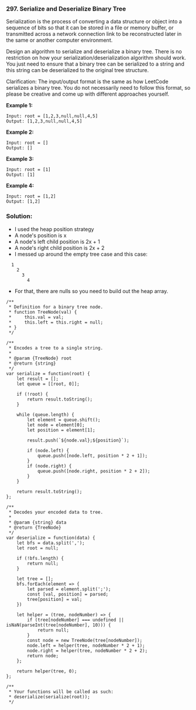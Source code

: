 ### 297. Serialize and Deserialize Binary Tree

Serialization is the process of converting a data structure or object into a sequence of bits so that it can be stored in a file or memory buffer, or transmitted across a network connection link to be reconstructed later in the same or another computer environment.

Design an algorithm to serialize and deserialize a binary tree. There is no restriction on how your serialization/deserialization algorithm should work. You just need to ensure that a binary tree can be serialized to a string and this string can be deserialized to the original tree structure.

Clarification: The input/output format is the same as how LeetCode serializes a binary tree. You do not necessarily need to follow this format, so please be creative and come up with different approaches yourself.

**Example 1:**
```
Input: root = [1,2,3,null,null,4,5]
Output: [1,2,3,null,null,4,5]
```

**Example 2:**
```
Input: root = []
Output: []
```

**Example 3:**
```
Input: root = [1]
Output: [1]
```

**Example 4:**
```
Input: root = [1,2]
Output: [1,2]
```

### Solution:
- I used the heap position strategy
- A node's position is x
- A node's left child position is 2x + 1
- A node's right child position is 2x + 2
- I messed up around the empty tree case and this case:
```
  1
    2
      3
        4
```
- For that, there are nulls so you need to build out the heap array.

```
/**
 * Definition for a binary tree node.
 * function TreeNode(val) {
 *     this.val = val;
 *     this.left = this.right = null;
 * }
 */

/**
 * Encodes a tree to a single string.
 *
 * @param {TreeNode} root
 * @return {string}
 */
var serialize = function(root) {
    let result = [];
    let queue = [[root, 0]];
    
    if (!root) {
        return result.toString();
    }

    while (queue.length) {
        let element = queue.shift();
        let node = element[0];
        let position = element[1];
        
        result.push(`${node.val};${position}`);

        if (node.left) {
            queue.push([node.left, position * 2 + 1]);
        }
        if (node.right) {
            queue.push([node.right, position * 2 + 2]);
        }
    }

    return result.toString();
};

/**
 * Decodes your encoded data to tree.
 *
 * @param {string} data
 * @return {TreeNode}
 */
var deserialize = function(data) {
    let bfs = data.split(',');
    let root = null;

    if (!bfs.length) {
        return null;    
    }
    
    let tree = [];
    bfs.forEach(element => {
        let parsed = element.split(';');
        const [val, position] = parsed;
        tree[position] = val;
    })
    
    let helper = (tree, nodeNumber) => {
        if (tree[nodeNumber] === undefined || isNaN(parseInt(tree[nodeNumber], 10))) {
            return null;
        }
        const node = new TreeNode(tree[nodeNumber]);
        node.left = helper(tree, nodeNumber * 2 + 1);
        node.right = helper(tree, nodeNumber * 2 + 2);
        return node;
    };
    
    return helper(tree, 0);
};

/**
 * Your functions will be called as such:
 * deserialize(serialize(root));
 */
```
